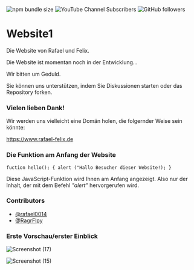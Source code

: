   ![npm bundle size](https://img.shields.io/bundlephobia/minzip/json)  ![YouTube Channel Subscribers](https://img.shields.io/youtube/channel/subscribers/UC9DtN8kXsa10chTbpoTIZvQ?style=social)  ![GitHub followers](https://img.shields.io/github/followers/rafael0014?label=rafael0014%20follower&style=social)


# Website1
Die Website von Rafael und Felix.

Die Website ist momentan noch in der Entwicklung...

Wir bitten um Geduld.

Sie können uns unterstützen, indem Sie Diskussionen starten oder das Repository forken. 

### Vielen lieben Dank!

Wir werden uns vielleicht eine Domän holen, die folgernder Weise sein könnte:

https://www.rafael-felix.de

### Die Funktion am Anfang der Website

``fuction hello(); {
alert ("Hallo Besucher dieser Website!);
}``

Diese JavaScript-Funktion wird Ihnen am Anfang angezeigt. Also nur der Inhalt, der mit dem Befehl *"alert"* hervorgerufen wird.


### Contributors

- [@rafael0014](https://github.com/rafael0014)
- [@RagrFlpy](https://github.com/RagrFlpy)

### Erste Vorschau/erster Einblick

![Screenshot (17)](https://user-images.githubusercontent.com/91688044/152540875-e7382f05-1e3f-478e-a1ee-dab2358f7d60.png)

![Screenshot (15)](https://user-images.githubusercontent.com/91688044/152540497-77fc2e54-3129-4df0-b1fb-5e617e8922ea.png)

